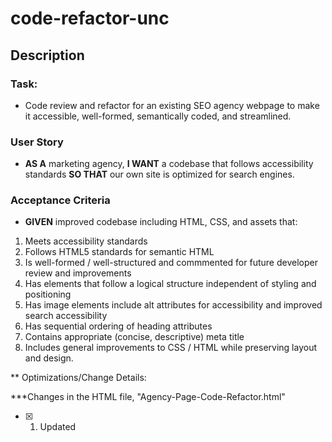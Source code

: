 # code-refactor-unc

## Description

### Task: 
* Code review and refactor for an existing SEO agency webpage to make it accessible, well-formed, semantically coded, and streamlined.

### User Story 

* **AS A** marketing agency, **I WANT** a codebase that follows accessibility standards **SO THAT** our own site is optimized for search engines.

### Acceptance Criteria

* **GIVEN** improved codebase including HTML, CSS, and assets that:
1. Meets accessibility standards
2. Follows HTML5 standards for semantic HTML
3. Is well-formed / well-structured and commmented for future developer review and improvements
4. Has elements that follow a logical structure independent of styling and positioning
5. Has image elements include alt attributes for accessibility and improved search accessibility
6. Has sequential ordering of heading attributes
7. Contains appropriate (concise, descriptive) meta title
8. Includes general improvements to CSS / HTML while preserving layout and design.

** Optimizations/Change Details:

***Changes in the HTML file, "Agency-Page-Code-Refactor.html"

- [x] 1. Updated <title> in the <head> of the page to be meaningful and descriptive.
- [x] 2. Updated <div class="header"> to semantic element <header>
- [x] 3. Updated <div> holding the nav <ul>/<li>'s to semantic element <nav>
- [x] 4. Updated the main content div (<div class="content">) to semantic element <main>
- [x] 5. Updated sub-divs in the main content div to be sections; removed unnecessary classes and condensed styles appropriately.
- [x] 6. Added missing id for "search-engine-optimization" section nnav functionality.
- [x] 7. Updated <div class="benefits"> to semantic element <aside>
- [x] 8. Updated sub-divs in the aside to be sections; removed unnecessary classes and condensed styles appropriately.
- [x] 9. Updated img tag in the original "benefit-cost" div to remove the unnecessary closing </img> tag thereby mirroring the same format as the other images
- [x] 10. Wrapped each image in the <main> and <aside> sections in semantic element <figure>
- [x] 11. Updated the <div class="footer"> to semantic element <footer>
- [x] 12. Changed the <h2> heading to <h4> to follow natural declining flow of headings
- [x] 13. Added alt tags to every image on the page except the hero image div 
- [x] 14. Added title attribute to .hero div for improved accessibility to stand-in for aethetic alt text attribute (since image is set as background-image via CSS and thus without alt text attribute setting at this time in CSS3/HTML5) **See [Stackoverflow: "CSS background image alt attribute"](https://stackoverflow.com/questions/4216035/css-background-image-alt-attribute)** and answer by [@Randy-Greencorn](https://stackoverflow.com/users/1925485/randy-greencorn)

***Changes in the CSS file, "style.css"

- [x] 14. Changed .header class to apply to semantic element "header" instead
- [x] 15. Updated child h1 as well as span "seo" to parent of "header"
- [x] 16. Updated .header child ul/li's to apply to "header" and semantic element "nav" instead
- [x] 17. Updated .content class to semantic element "main" instead
- [x] 18. Updated .benefits class to semantic element "aside" instead
- [x] 19. Nested sections in aside and styled in single instance, consolidating and removing the need for separate, identically-styled classes of .benefit-lead/.benefit-brand/.benefit-cost
- [x] 20. Styled h3 as a standard page element instead of styling as nested in the "aside", since the "aside" held the only instances of h3
- [x] 21. Styled img in "aside" as single style instance since duplicative styles
- [x] 22. Styled each section in "main" as a single child style instance since duplicative styles, and removed unnecessary classes of .search-engine-optimization/.online-reputation-management/.social-media-marketing
- [x] 23. Styled img in "main" as single style instance since duplicative styles
- [x] 24. Styled h2 as a standard page element instead of styling as nested in the "main", since the "main" held the only instances of h2
- [x] 25. Changed the .footer class to the semantic element "footer" instead 
- [x] 26. Changed the "footer" h2 to be h4 instead to follow natural declination of headings
- [x] 27. Updated order of style elements for global styles first, header second, hero third, and then main section to precede aside section, followed by footer for sake of load-flow, style development best practices, and future specificity as needed/if needed downstream in future updates.
- [x] 28. Added development comments to explain why certain specificity was retained or removed
- [x] 29. Added development comments to indicate semantically organized sections of styles for easier downstream review
- [x] 30. Converted h3 em to px for continuity and downstream comparative edits.

*For change-by-change details, please review [commit log](https://github.com/srmchartroom/code-refactor-unc/commits/master).*